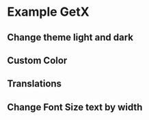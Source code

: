 # Example GetX 

## Change theme light and dark
## Custom Color
## Translations
## Change Font Size text by width


